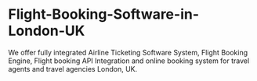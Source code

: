 # Flight-Booking-Software-in-London-UK
We offer fully integrated Airline Ticketing Software System, Flight Booking Engine, Flight booking API Integration and online booking system for travel agents and travel agencies London, UK.
